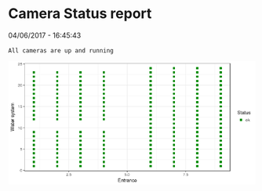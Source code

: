 Camera Status report
================
04/06/2017 - 16:45:43

    All cameras are up and running

![](camreport_files/figure-markdown_github/unnamed-chunk-2-1.png)
